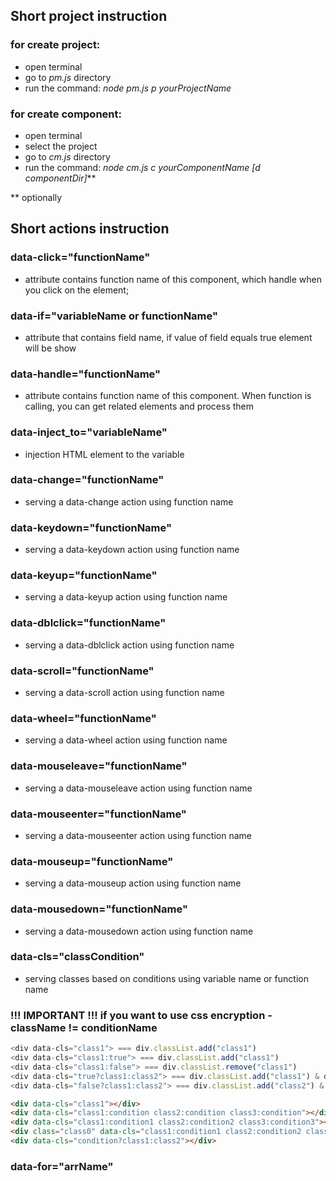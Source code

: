 ## Short project instruction
### for create project:
- open terminal
- go to *pm.js* directory
- run the command: *node pm.js p yourProjectName* 
### for create component:
- open terminal
- select the project
- go to *cm.js* directory
- run the command: *node cm.js c yourComponentName [d componentDir]***

** optionally

## Short actions instruction

### data-click="functionName"
- attribute contains function name of this component, which handle when you click on the element;
### data-if="variableName or functionName" 
- attribute that contains field name, if value of field equals true element will be show
### data-handle="functionName" 
- attribute contains function name of this component. When function is calling, you can get related elements and process them
### data-inject_to="variableName"
- injection HTML element to the variable
### data-change="functionName"
- serving a data-change action using function name
### data-keydown="functionName"
- serving a data-keydown action using function name
### data-keyup="functionName"
- serving a data-keyup action using function name
### data-dblclick="functionName"
- serving a data-dblclick action using function name
### data-scroll="functionName"
- serving a data-scroll action using function name 
### data-wheel="functionName"
- serving a data-wheel action using function name
### data-mouseleave="functionName"
- serving a data-mouseleave action using function name 
### data-mouseenter="functionName"
- serving a data-mouseenter action using function name
### data-mouseup="functionName"
- serving a data-mouseup action using function name 
### data-mousedown="functionName"
- serving a data-mousedown action using function name
### data-cls="classCondition"
- serving classes based on conditions using variable name or function name
### !!! IMPORTANT !!! if you want to use css encryption - className != conditionName
```js
<div data-cls="class1"> === div.classList.add("class1")
<div data-cls="class1:true"> === div.classList.add("class1")
<div data-cls="class1:false"> === div.classList.remove("class1")
<div data-cls="true?class1:class2"> === div.classList.add("class1") & div.classList.remove("class2")
<div data-cls="false?class1:class2"> === div.classList.add("class2") & div.classList.remove("class1")
```
```html
<div data-cls="class1"></div>
<div data-cls="class1:condition class2:condition class3:condition"></div>
<div data-cls="class1:condition1 class2:condition2 class3:condition3"></div>
<div class="class0" data-cls="class1:condition1 class2:condition2 class3:condition3"></div>
<div data-cls="condition?class1:class2"></div>
```
### data-for="arrName"
